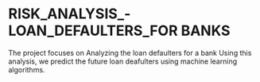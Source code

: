 # RISK_ANALYSIS_- LOAN_DEFAULTERS_FOR BANKS

The project focuses on Analyzing the loan defaulters for a bank
Using this analysis, we predict the future loan deafulters using machine learning algorithms.
